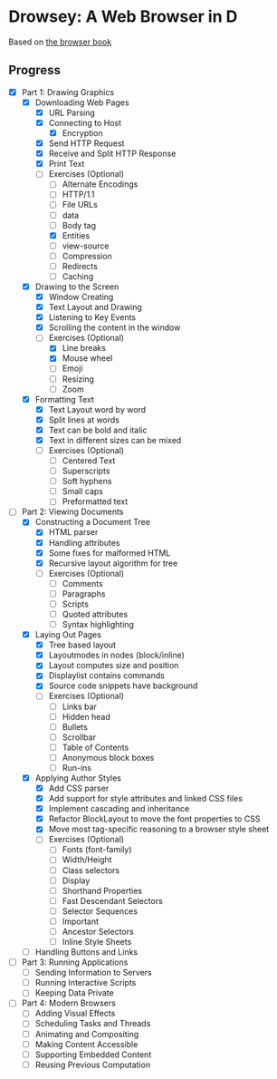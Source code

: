 # Drowsey: A Web Browser in D

Based on [the browser book](https://browser.engineering/)

## Progress

- [x] Part 1: Drawing Graphics
  - [X] Downloading Web Pages
    - [X] URL Parsing
    - [X] Connecting to Host
      - [x] Encryption
    - [X] Send HTTP Request
    - [X] Receive and Split HTTP Response
    - [X] Print Text
    - [ ] Exercises (Optional)
      - [ ] Alternate Encodings
      - [ ] HTTP/1.1
      - [ ] File URLs
      - [ ] data
      - [ ] Body tag
      - [X] Entities
      - [ ] view-source
      - [ ] Compression
      - [ ] Redirects
      - [ ] Caching
  - [x] Drawing to the Screen
    - [x] Window Creating
    - [x] Text Layout and Drawing
    - [x] Listening to Key Events
    - [x] Scrolling the content in the window
    - [ ] Exercises (Optional)
      - [x] Line breaks
      - [x] Mouse wheel
      - [ ] Emoji
      - [ ] Resizing
      - [ ] Zoom
  - [x] Formatting Text
    - [x] Text Layout word by word
    - [x] Split lines at words
    - [x] Text can be bold and italic
    - [x] Text in different sizes can be mixed
    - [ ] Exercises (Optional)
      - [ ] Centered Text
      - [ ] Superscripts
      - [ ] Soft hyphens
      - [ ] Small caps
      - [ ] Preformatted text
- [ ] Part 2: Viewing Documents
  - [x] Constructing a Document Tree
    - [x] HTML parser
    - [x] Handling attributes
    - [x] Some fixes for malformed HTML
    - [x] Recursive layout algorithm for tree
    - [ ] Exercises (Optional)
      - [ ] Comments
      - [ ] Paragraphs
      - [ ] Scripts
      - [ ] Quoted attributes
      - [ ] Syntax highlighting
  - [x] Laying Out Pages
    - [x] Tree based layout
    - [x] Layoutmodes in nodes (block/inline)
    - [x] Layout computes size and position
    - [x] Displaylist contains commands
    - [x] Source code snippets have background
    - [ ] Exercises (Optional)
      - [ ] Links bar
      - [ ] Hidden head
      - [ ] Bullets
      - [ ] Scrollbar
      - [ ] Table of Contents
      - [ ] Anonymous block boxes
      - [ ] Run-ins
  - [x] Applying Author Styles
    - [x] Add CSS parser
    - [x] Add support for style attributes and linked CSS files
    - [x] Implement cascading and inheritance
    - [x] Refactor BlockLayout to move the font properties to CSS
    - [x] Move most tag-specific reasoning to a browser style sheet
    - [ ] Exercises (Optional)
      - [ ] Fonts (font-family)
      - [ ] Width/Height
      - [ ] Class selectors
      - [ ] Display
      - [ ] Shorthand Properties
      - [ ] Fast Descendant Selectors
      - [ ] Selector Sequences
      - [ ] Important
      - [ ] Ancestor Selectors
      - [ ] Inline Style Sheets
  - [ ] Handling Buttons and Links
- [ ] Part 3: Running Applications
  - [ ] Sending Information to Servers
  - [ ] Running Interactive Scripts
  - [ ] Keeping Data Private
- [ ] Part 4: Modern Browsers
  - [ ] Adding Visual Effects
  - [ ] Scheduling Tasks and Threads
  - [ ] Animating and Compositing
  - [ ] Making Content Accessible
  - [ ] Supporting Embedded Content
  - [ ] Reusing Previous Computation
